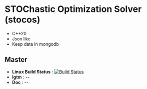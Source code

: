 # STOChastic Optimization Solver (stocos)
- C++20
- Json like
- Keep data in mongodb


## Master 
- **Linux Build Status** : [![Build Status](https://travis-ci.org/Jxtopher/stocos.svg?branch=master)](https://travis-ci.org/Jxtopher/stocos)
- **lgtm** : --
- **Doc** : --


